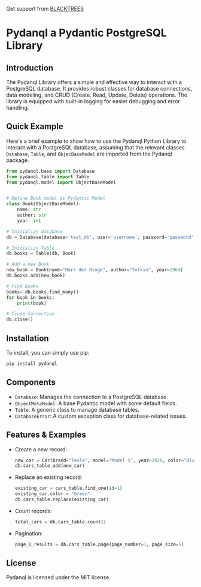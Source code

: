 Get support from [BLACKTREES](https://blacktre.es)

# Pydanql a Pydantic PostgreSQL Library

## Introduction
The Pydanql Library offers a simple and effective way to interact with a PostgreSQL database. It provides robust classes for database connections, data modeling, and CRUD (Create, Read, Update, Delete) operations. The library is equipped with built-in logging for easier debugging and error handling.

## Quick Example
Here's a brief example to show how to use the Pydanql Python Library to interact with a PostgreSQL database, assuming that the relevant classes `Database`, `Table`, and `ObjecBaseModel` are imported from the Pydanql package.

```python
from pydanql.base import Database
from pydanql.table import Table
from pydanql.model import ObjectBaseModel


# Define Book model as Pydantic Model
class Book(ObjectBaseModel):
    name: str
    author: str
    year: int

# Initialize database
db = Database(database='test_db', user='username', password='password', host='localhost', port=5432)

# Initialize Table
db.books = Table(db, Book)

# Add a new Book
new_book = Book(name="Herr der Ringe", author="Tolkin", year=1964)
db.books.add(new_book)

# Find Books
books= db.books.find_many()
for book in books:
    print(book)

# Close Connection
db.close()
```

## Installation
To install, you can simply use pip:
```bash
pip install pydanql
```

## Components
- `Database`: Manages the connection to a PostgreSQL database.
- `ObjectMetaModel`: A base Pydantic model with some default fields.
- `Table`: A generic class to manage database tables.
- `DatabaseError`: A custom exception class for database-related issues.

## Features & Examples
- Create a new record:

    ```python
    new_car = Car(brand="Tesla", model="Model S", year=2020, color="Blue", miles=1000.5)
    db.cars_table.add(new_car)
    ```

- Replace an existing record:

    ```python
    existing_car = cars_table.find_one(id=1)
    existing_car.color = "Green"
    db.cars_table.replace(existing_car)
    ```

- Count records:

    ```python
    total_cars = db.cars_table.count()
    ```

- Pagination:

    ```python
    page_1_results = db.cars_table.page(page_number=1, page_size=5)
    ```


## License
Pydanql is licensed under the MIT license.
